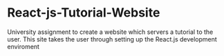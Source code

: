 # React-js-Tutorial-Website
University assignment to create a website which servers a tutorial to the user. This site takes the user through setting up the React.js development enviroment
